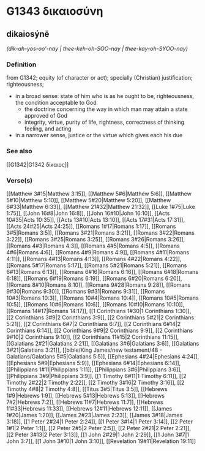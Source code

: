 # G1343 δικαιοσύνη

## dikaiosýnē

_(dik-ah-yos-oo'-nay | thee-keh-oh-SOO-nay | thee-kay-oh-SYOO-nay)_

### Definition

from G1342; equity (of character or act); specially (Christian) justification; righteousness; 

- in a broad sense: state of him who is as he ought to be, righteousness, the condition acceptable to God
  - the doctrine concerning the way in which man may attain a state approved of God
  - integrity, virtue, purity of life, rightness, correctness of thinking feeling, and acting
- in a narrower sense, justice or the virtue which gives each his due

### See also

[[G1342|G1342 δίκαιος]]

### Verse(s)

[[Matthew 3#15|Matthew 3:15]], [[Matthew 5#6|Matthew 5:6]], [[Matthew 5#10|Matthew 5:10]], [[Matthew 5#20|Matthew 5:20]], [[Matthew 6#33|Matthew 6:33]], [[Matthew 21#32|Matthew 21:32]], [[Luke 1#75|Luke 1:75]], [[John 16#8|John 16:8]], [[John 16#10|John 16:10]], [[Acts 10#35|Acts 10:35]], [[Acts 13#10|Acts 13:10]], [[Acts 17#31|Acts 17:31]], [[Acts 24#25|Acts 24:25]], [[Romans 1#17|Romans 1:17]], [[Romans 3#5|Romans 3:5]], [[Romans 3#21|Romans 3:21]], [[Romans 3#22|Romans 3:22]], [[Romans 3#25|Romans 3:25]], [[Romans 3#26|Romans 3:26]], [[Romans 4#3|Romans 4:3]], [[Romans 4#5|Romans 4:5]], [[Romans 4#6|Romans 4:6]], [[Romans 4#9|Romans 4:9]], [[Romans 4#11|Romans 4:11]], [[Romans 4#13|Romans 4:13]], [[Romans 4#22|Romans 4:22]], [[Romans 5#17|Romans 5:17]], [[Romans 5#21|Romans 5:21]], [[Romans 6#13|Romans 6:13]], [[Romans 6#16|Romans 6:16]], [[Romans 6#18|Romans 6:18]], [[Romans 6#19|Romans 6:19]], [[Romans 6#20|Romans 6:20]], [[Romans 8#10|Romans 8:10]], [[Romans 9#28|Romans 9:28]], [[Romans 9#30|Romans 9:30]], [[Romans 9#31|Romans 9:31]], [[Romans 10#3|Romans 10:3]], [[Romans 10#4|Romans 10:4]], [[Romans 10#5|Romans 10:5]], [[Romans 10#6|Romans 10:6]], [[Romans 10#10|Romans 10:10]], [[Romans 14#17|Romans 14:17]], [[1 Corinthians 1#30|1 Corinthians 1:30]], [[2 Corinthians 3#9|2 Corinthians 3:9]], [[2 Corinthians 5#21|2 Corinthians 5:21]], [[2 Corinthians 6#7|2 Corinthians 6:7]], [[2 Corinthians 6#14|2 Corinthians 6:14]], [[2 Corinthians 9#9|2 Corinthians 9:9]], [[2 Corinthians 9#10|2 Corinthians 9:10]], [[2 Corinthians 11#15|2 Corinthians 11:15]], [[Galatians 2#21|Galatians 2:21]], [[Galatians 3#6|Galatians 3:6]], [[Galatians 3#21|Galatians 3:21]], [[bible/King James/new testament/48 - Galatians/Galatians 5#5|Galatians 5:5]], [[Ephesians 4#24|Ephesians 4:24]], [[Ephesians 5#9|Ephesians 5:9]], [[Ephesians 6#14|Ephesians 6:14]], [[Philippians 1#11|Philippians 1:11]], [[Philippians 3#6|Philippians 3:6]], [[Philippians 3#9|Philippians 3:9]], [[1 Timothy 6#11|1 Timothy 6:11]], [[2 Timothy 2#22|2 Timothy 2:22]], [[2 Timothy 3#16|2 Timothy 3:16]], [[2 Timothy 4#8|2 Timothy 4:8]], [[Titus 3#5|Titus 3:5]], [[Hebrews 1#9|Hebrews 1:9]], [[Hebrews 5#13|Hebrews 5:13]], [[Hebrews 7#2|Hebrews 7:2]], [[Hebrews 11#7|Hebrews 11:7]], [[Hebrews 11#33|Hebrews 11:33]], [[Hebrews 12#11|Hebrews 12:11]], [[James 1#20|James 1:20]], [[James 2#23|James 2:23]], [[James 3#18|James 3:18]], [[1 Peter 2#24|1 Peter 2:24]], [[1 Peter 3#14|1 Peter 3:14]], [[2 Peter 1#1|2 Peter 1:1]], [[2 Peter 2#5|2 Peter 2:5]], [[2 Peter 2#21|2 Peter 2:21]], [[2 Peter 3#13|2 Peter 3:13]], [[1 John 2#29|1 John 2:29]], [[1 John 3#7|1 John 3:7]], [[1 John 3#10|1 John 3:10]], [[Revelation 19#11|Revelation 19:11]]